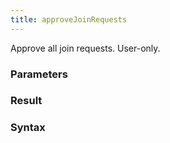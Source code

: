 ```yaml
---
title: approveJoinRequests
---
```


Approve all join requests. User-only.


### Parameters 



### Result 



### Syntax






